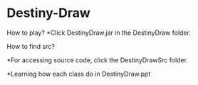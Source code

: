 # Destiny-Draw

How to play?
*Click DestinyDraw.jar in the DestinyDraw folder.

How to find src?

*For accessing source code, click the DestinyDrawSrc folder.

*Learning how each class do in DestinyDraw.ppt
